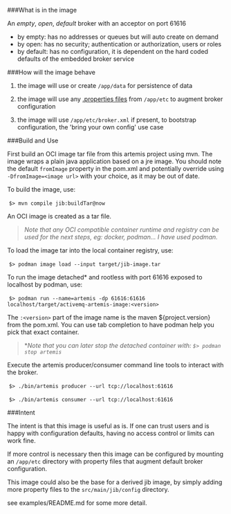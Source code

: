 ###What is in the image

An _empty_, _open_, _default_ broker with an acceptor on port 61616

 - by empty: has no addresses or queues but will auto create on demand
 - by open: has no security; authentication or authorization, users or roles
 - by default: has no configuration, it is dependent on the hard coded defaults of the embedded broker service

###How will the image behave

 1) the image will use or create `/app/data` for persistence of data

 2) the image will use any [.properties files](https://activemq.apache.org/components/artemis/documentation/latest/configuration-index.html#broker_properties) from `/app/etc` to augment broker configuration

 3) the image will use `/app/etc/broker.xml` if present, to bootstrap configuration, the 'bring your own config' use case

###Build and Use

First build an OCI image tar file from this artemis project using mvn. 
The image wraps a plain java application based on a jre image. You should note the default `fromImage` property in the pom.xml and potentially override using `-DfromImage=<image url>` with your choice, as it may be out of date.

To build the image, use:

 `$> mvn compile jib:buildTar@now`

An OCI image is created as a tar file.

> *Note that any OCI compatible container runtime and registry can be used for the next steps, eg: docker, podman... I have used podman.*

To load the image tar into the local container registry, use:

 `$> podman image load --input target/jib-image.tar`

To run the image detached* and rootless with port 61616 exposed to localhost by podman, use:

 `$> podman run --name=artemis -dp 61616:61616 localhost/target/activemq-artemis-image:<version>`

The `:<version>` part of the image name is the maven ${project.version} from the pom.xml. You can use tab completion to have podman help you pick that exact container.

> **Note that you can later stop the detached container with: `$> podman stop artemis`*

Execute the artemis producer/consumer command line tools to interact with the broker.

 `$> ./bin/artemis producer --url tcp://localhost:61616`

 `$> ./bin/artemis consumer --url tcp://localhost:61616`

###Intent

The intent is that this image is useful as is. If one can trust users and is happy with configuration defaults, having no access control or limits can work fine.

If more control is necessary then this image can be configured by mounting an `/app/etc` directory with property files that augment default broker configuration.

This image could also be the base for a derived jib image, by simply adding more property files to the `src/main/jib/config` directory.

see examples/README.md for some more detail.

